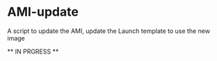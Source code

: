 # AMI-update
A script to update the AMI, update the Launch template to use the new image

** IN PRGRESS **
